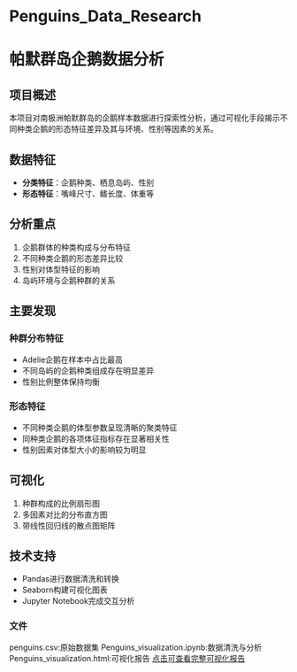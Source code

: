 # Penguins_Data_Research

# 帕默群岛企鹅数据分析

## 项目概述
本项目对南极洲帕默群岛的企鹅样本数据进行探索性分析，通过可视化手段揭示不同种类企鹅的形态特征差异及其与环境、性别等因素的关系。

## 数据特征

- **分类特征**：企鹅种类、栖息岛屿、性别
- **形态特征**：嘴峰尺寸、鳍长度、体重等

## 分析重点
1. 企鹅群体的种类构成与分布特征
2. 不同种类企鹅的形态差异比较
3. 性别对体型特征的影响
4. 岛屿环境与企鹅种群的关系

## 主要发现

### 种群分布特征
- Adelie企鹅在样本中占比最高
- 不同岛屿的企鹅种类组成存在明显差异
- 性别比例整体保持均衡

### 形态特征
- 不同种类企鹅的体型参数呈现清晰的聚类特征
- 同种类企鹅的各项体征指标存在显著相关性
- 性别因素对体型大小的影响较为明显

## 可视化
1. 种群构成的比例扇形图
2. 多因素对比的分布直方图
3. 带线性回归线的散点图矩阵

## 技术支持
- Pandas进行数据清洗和转换
- Seaborn构建可视化图表
- Jupyter Notebook完成交互分析
### 文件
penguins.csv:原始数据集
Penguins_visualization.ipynb:数据清洗与分析
Penguins_visualization.html:可视化报告
<a href="https://rin10101010.github.io/Penguins_Data_Research/Penguins_visualization.html">点击可查看完整可视化报告</a>
